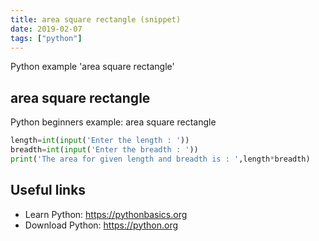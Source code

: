 ```yaml
---
title: area square rectangle (snippet)
date: 2019-02-07
tags: ["python"]
---
```

Python example 'area square rectangle'


## area square rectangle

Python beginners example: area square rectangle

```python
length=int(input('Enter the length : '))
breadth=int(input('Enter the breadth : '))
print('The area for given length and breadth is : ',length*breadth)


```

## Useful links

- Learn Python: https://pythonbasics.org
- Download Python: https://python.org
